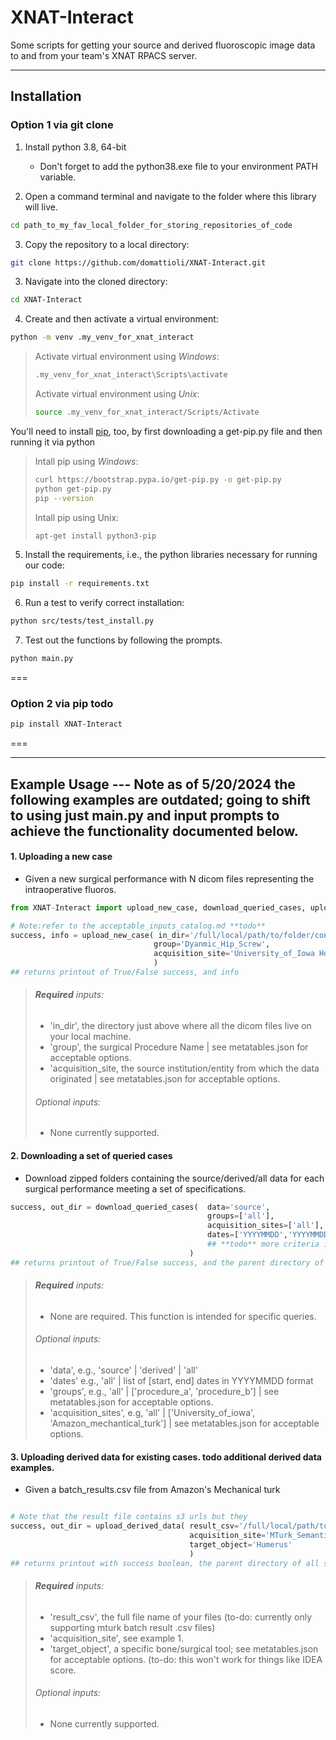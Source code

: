 # XNAT-Interact
Some scripts for getting your source and derived fluoroscopic image data to and from your team's XNAT RPACS server.


---
## Installation
### Option 1 via git clone
1. Install python 3.8, 64-bit
    - Don't forget to add the python38.exe file to your environment PATH variable.
      
2. Open a command terminal and navigate to the folder where this library will live.
```bash
cd path_to_my_fav_local_folder_for_storing_repositories_of_code
```

3. Copy the repository to a local directory: 
```bash
git clone https://github.com/domattioli/XNAT-Interact.git
```
3. Navigate into the cloned directory:
```bash
cd XNAT-Interact
```
4. Create and then activate a virtual environment:
```bash
python -m venv .my_venv_for_xnat_interact
```
>Activate virtual environment using _Windows_:
>```bash
>.my_venv_for_xnat_interact\Scripts\activate 
>```
>
>Activate virtual environment using _Unix_:
>```bash
>source .my_venv_for_xnat_interact/Scripts/Activate
>```

You'll need to install [pip](https://pypi.org/project/pip/), too, by first downloading a get-pip.py file and then running it via python
>Intall pip using _Windows_:
>```bash
>curl https://bootstrap.pypa.io/get-pip.py -o get-pip.py
>python get-pip.py
>pip --version
>```
>
>Intall pip using Unix:
> ```bash
>apt-get install python3-pip
> ```

5. Install the requirements, i.e., the python libraries necessary for running our code:
```bash
pip install -r requirements.txt
```

6. Run a test to verify correct installation:
```bash
python src/tests/test_install.py
```

7. Test out the functions by following the prompts.
```bash
python main.py
```


===
### Option 2 via pip **todo**

```bash
pip install XNAT-Interact
```
===


---
## Example Usage --- Note as of 5/20/2024 the following examples are outdated; going to shift to using just main.py and input prompts to achieve the functionality documented below.
#### 1. Uploading a new case
- Given a new surgical performance with N dicom files representing the intraoperative fluoros.

```python
from XNAT-Interact import upload_new_case, download_queried_cases, upload_new_case

# Note:refer to the acceptable_inputs_catalog.md **todo**
success, info = upload_new_case( in_dir='/full/local/path/to/folder/containing/new_case/all/dicom/files', 
                                group='Dyanmic_Hip_Screw',
                                acquisition_site='University_of_Iowa Hospitals_and_Clinics' 
                                )
## returns printout of True/False success, and info
```
>###### **Required** inputs:
>- 'in_dir', the directory just above where all the dicom files live on your local machine.
>- 'group', the surgical Procedure Name                                                     | see metatables.json for acceptable options.
>- 'acquisition_site, the source institution/entity from which the data originated          | see metatables.json for acceptable options.
>###### Optional inputs:
>- None currently supported.


#### 2. Downloading a set of queried cases
- Download zipped folders containing the source/derived/all data for each surgical performance meeting a set of specifications.
```python
success, out_dir = download_queried_cases(  data='source',                                            
                                            groups=['all'],                                           
                                            acquisition_sites=['all'],                                  
                                            dates=['YYYYMMDD','YYYYMMDD']                             
                                            ## **todo** more criteria in the future, e.g., femur_segmentation_available=True
                                        )
## returns printout of True/False success, and the parent directory of all saved zipped folders
```
>###### **Required** inputs:
>- None are required. This function is intended for specific queries.
>###### Optional inputs:
>- 'data', e.g., 'source' | 'derived' | 'all'
>- 'dates' e.g., 'all' | list of [start, end] dates in YYYYMMDD format
>- 'groups', e.g., 'all' | ['procedure_a', 'procedure_b'] | see metatables.json for acceptable options.
>- 'acquisition_sites', e.g, 'all' | ['University_of_iowa', 'Amazon_mechantical_turk'] | see metatables.json for acceptable options.

#### 3. Uploading derived data for existing cases. **todo** additional derived data examples.
- Given a batch_results.csv file from Amazon's Mechanical turk
```python

# Note that the result file contains s3 urls but they 
success, out_dir = upload_derived_data( result_csv='/full/local/path/to/mturk_batch_result_file.csv',
                                        acquisition_site='MTurk_Semantic_Segmentation',                         
                                        target_object='Humerus'                                      
                                        )
## returns printout with success boolean, the parent directory of all saved zipped folders
```
>###### **Required** inputs:
>- 'result_csv', the full file name of your files (to-do: currently only supporting mturk batch result .csv files)
>- 'acquisition_site', see example 1.
>- 'target_object', a specific bone/surgical tool; see metatables.json for acceptable options. (to-do: this won't work for things like IDEA score.
>###### Optional inputs:
>- None currently supported.

